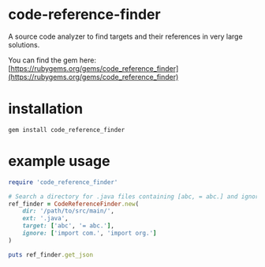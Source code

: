 # code-reference-finder
A source code analyzer to find targets and their references in very large solutions.

You can find the gem here: [https://rubygems.org/gems/code_reference_finder](https://rubygems.org/gems/code_reference_finder)

# installation
```
gem install code_reference_finder
```

# example usage
```ruby
require 'code_reference_finder'

# Search a directory for .java files containing [abc, = abc.] and ignore imports.
ref_finder = CodeReferenceFinder.new(
    dir: '/path/to/src/main/', 
    ext: '.java', 
    target: ['abc', '= abc.'],
    ignore: ['import com.', 'import org.']
)

puts ref_finder.get_json
```
